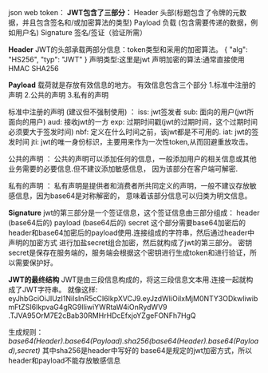 json web token：
**JWT包含了三部分：**
Header 头部(标题包含了令牌的元数据，并且包含签名和/或加密算法的类型)
Payload 负载 (包含需要传递的数据，例如用户名)
Signature 签名/签证（验证所需）

**Header**
JWT的头部承载两部分信息：token类型和采用的加密算法。
{ 
  "alg": "HS256",
   "typ": "JWT"
} 
声明类型:这里是jwt
声明加密的算法:通常直接使用 HMAC SHA256

**Payload**
载荷就是存放有效信息的地方。
有效信息包含三个部分
1.标准中注册的声明
2.公共的声明
3.私有的声明

标准中注册的声明 (建议但不强制使用) ：
iss: jwt签发者
sub: 面向的用户(jwt所面向的用户)
aud: 接收jwt的一方
exp: 过期时间戳(jwt的过期时间，这个过期时间必须要大于签发时间)
nbf: 定义在什么时间之前，该jwt都是不可用的.
iat: jwt的签发时间
jti: jwt的唯一身份标识，主要用来作为一次性token,从而回避重放攻击。

公共的声明 ：
公共的声明可以添加任何的信息，一般添加用户的相关信息或其他业务需要的必要信息.但不建议添加敏感信息，
因为该部分在客户端可解密.

私有的声明 ：
私有声明是提供者和消费者所共同定义的声明，一般不建议存放敏感信息，因为base64是对称解密的，
意味着该部分信息可以归类为明文信息。

**Signature**
jwt的第三部分是一个签证信息，这个签证信息由三部分组成：
header (base64后的)
payload (base64后的)
secret
这个部分需要base64加密后的header和base64加密后的payload使用.连接组成的字符串，然后通过header中声明的加密方式
进行加盐secret组合加密，然后就构成了jwt的第三部分。
密钥secret是保存在服务端的，服务端会根据这个密钥进行生成token和进行验证，所以需要保护好。

**JWT的最终结构**
JWT是由三段信息构成的，将这三段信息文本用.连接一起就构成了JWT字符串。
就像这样:
eyJhbGciOiJIUzI1NiIsInR5cCI6IkpXVCJ9.eyJzdWIiOiIxMjM0NTY3ODkwIiwibmFtZSI6IkpvaG4gRG9lIiwiYWRtaW4iOnRydWV9
.TJVA95OrM7E2cBab30RMHrHDcEfxjoYZgeFONFh7HgQ

生成规则：
_base64(Header).base64(Payload).sha256(base64(Header).base64(Payload),secret)_ 
其中sha256是header中写好的
base64是规定的jwt加密方式，所以header和payload不能存放敏感信息
